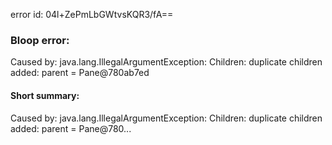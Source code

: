 error id: 04l+ZePmLbGWtvsKQR3/fA==
### Bloop error:

Caused by: java.lang.IllegalArgumentException: Children: duplicate children added: parent = Pane@780ab7ed
#### Short summary: 

Caused by: java.lang.IllegalArgumentException: Children: duplicate children added: parent = Pane@780...
